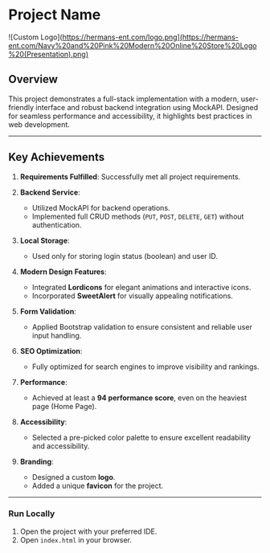 # **Project Name**

![Custom Logo](https://hermans-ent.com/logo.png](https://hermans-ent.com/Navy%20and%20Pink%20Modern%20Online%20Store%20Logo%20(Presentation).png)


## **Overview**

This project demonstrates a full-stack implementation with a modern, user-friendly interface and robust backend integration using MockAPI. Designed for seamless performance and accessibility, it highlights best practices in web development.

---

## **Key Achievements**

1. **Requirements Fulfilled**: Successfully met all project requirements.

2. **Backend Service**:

   - Utilized MockAPI for backend operations.
   - Implemented full CRUD methods (`PUT`, `POST`, `DELETE`, `GET`) without authentication.

3. **Local Storage**:

   - Used only for storing login status (boolean) and user ID.

4. **Modern Design Features**:

   - Integrated **Lordicons** for elegant animations and interactive icons.
   - Incorporated **SweetAlert** for visually appealing notifications.

5. **Form Validation**:

   - Applied Bootstrap validation to ensure consistent and reliable user input handling.

6. **SEO Optimization**:

   - Fully optimized for search engines to improve visibility and rankings.

7. **Performance**:

   - Achieved at least a **94 performance score**, even on the heaviest page (Home Page).

8. **Accessibility**:

   - Selected a pre-picked color palette to ensure excellent readability and accessibility.

9. **Branding**:
   - Designed a custom **logo**.
   - Added a unique **favicon** for the project.

---

### **Run Locally**

1. Open the project with your preferred IDE.
2. Open `index.html` in your browser.
